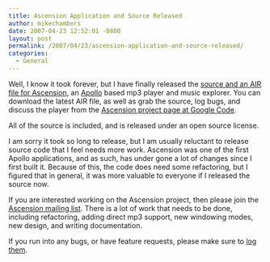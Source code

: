 ```yaml
---
title: Ascension Application and Source Released
author: mikechambers
date: 2007-04-23 12:52:01 -0800
layout: post
permalink: /2007/04/23/ascension-application-and-source-released/
categories:
  - General
---
```



Well, I know it took forever, but I have finally released the [source and an AIR file for Ascension][1], an [Apollo][2] based mp3 player and music explorer. You can download the latest AIR file, as well as grab the source, log bugs, and discuss the player from the [Ascension project page at Google Code][1].

All of the source is included, and is released under an open source license.  
<!--more-->

  
I am sorry it took so long to release, but I am usually reluctant to release source code that I feel needs more work. Ascension was one of the first Apollo applications, and as such, has under gone a lot of changes since I first built it. Because of this, the code does need some refactoring, but I figured that in general, it was more valuable to everyone if I released the source now.

If you are interested working on the Ascension project, then please join the [Ascension mailing list][3]. There is a lot of work that needs to be done, including refactoring, adding direct mp3 support, new windowing modes, new design, and writing documentation.

If you run into any bugs, or have feature requests, please make sure to [log them][4].

 [1]: http://code.google.com/p/ascensionplayer/
 [2]: http://www.adobe.com/go/apollo
 [3]: http://groups.google.com/group/ascensionplayer
 [4]: http://code.google.com/p/ascensionplayer/issues/list